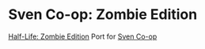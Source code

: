# Sven Co-op: Zombie Edition
<a href="https://www.moddb.com/mods/half-life-zombie-edition">Half-Life: Zombie Edition</a> Port for <a href="https://store.steampowered.com/app/225840/Sven_Coop/">Sven Co-op</a>
